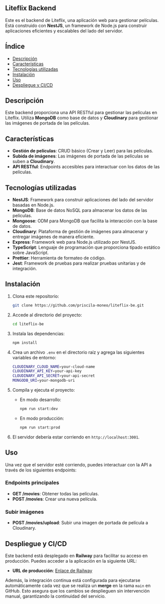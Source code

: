
## Liteflix Backend

Este es el backend de Liteflix, una aplicación web para gestionar películas. Está construido con **NestJS**, un framework de Node.js para construir aplicaciones eficientes y escalables del lado del servidor.

## Índice

- [Descripción](#descripción)
- [Características](#características)
- [Tecnologías utilizadas](#tecnologías-utilizadas)
- [Instalación](#instalación)
- [Uso](#uso)
- [Despliegue y CI/CD](#despliegue-y-cicd)

## Descripción

Este backend proporciona una API RESTful para gestionar las películas en Liteflix. Utiliza **MongoDB** como base de datos y **Cloudinary** para gestionar las imágenes de portada de las películas.

## Características

- **Gestión de películas**: CRUD básico (Crear y Leer) para las películas.
- **Subida de imágenes**: Las imágenes de portada de las películas se suben a **Cloudinary**.
- **API RESTful**: Endpoints accesibles para interactuar con los datos de las películas.

## Tecnologías utilizadas

- **NestJS**: Framework para construir aplicaciones del lado del servidor basadas en Node.js.
- **MongoDB**: Base de datos NoSQL para almacenar los datos de las películas.
- **Mongoose**: ODM para MongoDB que facilita la interacción con la base de datos.
- **Cloudinary**: Plataforma de gestión de imágenes para almacenar y entregar imágenes de manera eficiente.
- **Express**: Framework web para Node.js utilizado por NestJS.
- **TypeScript**: Lenguaje de programación que proporciona tipado estático sobre JavaScript.
- **Prettier**: Herramienta de formateo de código.
- **Jest**: Framework de pruebas para realizar pruebas unitarias y de integración.

## Instalación

1. Clona este repositorio:
    ```bash
    git clone https://github.com/priscila-moneo/liteflix-be.git
    ```

2. Accede al directorio del proyecto:
    ```bash
    cd liteflix-be
    ```

3. Instala las dependencias:
    ```bash
    npm install
    ```

4. Crea un archivo `.env` en el directorio raíz y agrega las siguientes variables de entorno:

    ```bash
    CLOUDINARY_CLOUD_NAME=your-cloud-name
    CLOUDINARY_API_KEY=your-api-key
    CLOUDINARY_API_SECRET=your-api-secret
    MONGODB_URI=your-mongodb-uri
    ```

5. Compila y ejecuta el proyecto:

    - En modo desarrollo:
      ```bash
      npm run start:dev
      ```

    - En modo producción:
      ```bash
      npm run start:prod
      ```

6. El servidor debería estar corriendo en `http://localhost:3001`.

## Uso

Una vez que el servidor esté corriendo, puedes interactuar con la API a través de los siguientes endpoints:

### Endpoints principales

- **GET /movies**: Obtener todas las películas.
- **POST /movies**: Crear una nueva película.

### Subir imágenes

- **POST /movies/upload**: Subir una imagen de portada de película a Cloudinary.

## Despliegue y CI/CD

Este backend está desplegado en **Railway** para facilitar su acceso en producción. Puedes acceder a la aplicación en la siguiente URL:

- **URL de producción**: [Enlace de Railway](https://liteflix-be-production.up.railway.app)

Además, la integración continua está configurada para ejecutarse automáticamente cada vez que se realiza un **merge** en la rama `main` en GitHub. Esto asegura que los cambios se desplieguen sin intervención manual, garantizando la continuidad del servicio.

